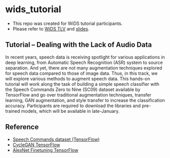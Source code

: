 # wids_tutorial

- This repo was created for WiDS tutorial participants.
- Please refer to [WiDS TLV](https://widstlv.com/chae-young-lee/) and [slides](https://docs.google.com/presentation/d/1MFTZMGP1Ub9AXWTaTwqiDTwtLC8fpOARwo7kNOCpXDk/edit?usp=sharing).

## Tutorial – Dealing with the Lack of Audio Data

In recent years, speech data is receiving spotlight for various applications in deep learning, from Automatic Speech Recognition (ASR) system to source separation. And yet, there are not many augmentation techniques explored for speech data compared to those of image data. Thus, in this track, we will explore various methods to augment speech data. This hands-on tutorial will work along the task of building a simple speech classifier with the Speech Commands Zero to Nine (SC09) dataset available by TensorFlow and go over traditional augmentation techniques, transfer learning, GAN augmentation, and style transfer to increase the classification accuracy. Participants are required to download the libraries and pre-trained models, which will be available in late-January.

## Reference

- [Speech Commands dataset (TensorFlow)](https://www.tensorflow.org/tutorials/sequences/audio_recognition)
- [CycleGAN TensorFlow](https://github.com/xhujoy/CycleGAN-tensorflow)
- [AlexNet Finetuning TensorFlow](https://github.com/dgurkaynak/tensorflow-cnn-finetune/tree/master/alexnet)
